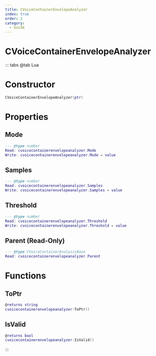 ```yaml
---
title: CVoiceContainerEnvelopeAnalyzer
index: true
order: 2
category:
  - Guide
---
```


# CVoiceContainerEnvelopeAnalyzer

::: tabs
@tab Lua
# Constructor
```lua
CVoiceContainerEnvelopeAnalyzer(ptr)
```
# Properties
## Mode 
```lua
--- @type number
Read: cvoicecontainerenvelopeanalyzer.Mode
Write: cvoicecontainerenvelopeanalyzer.Mode = value
```
## Samples 
```lua
--- @type number
Read: cvoicecontainerenvelopeanalyzer.Samples
Write: cvoicecontainerenvelopeanalyzer.Samples = value
```
## Threshold 
```lua
--- @type number
Read: cvoicecontainerenvelopeanalyzer.Threshold
Write: cvoicecontainerenvelopeanalyzer.Threshold = value
```
## Parent (Read-Only)
```lua
--- @type CVoiceContainerAnalysisBase
Read: cvoicecontainerenvelopeanalyzer.Parent
```
# Functions
## ToPtr
```lua
@returns string
cvoicecontainerenvelopeanalyzer:ToPtr()
```
## IsValid
```lua
@returns bool
cvoicecontainerenvelopeanalyzer:IsValid()
```

:::